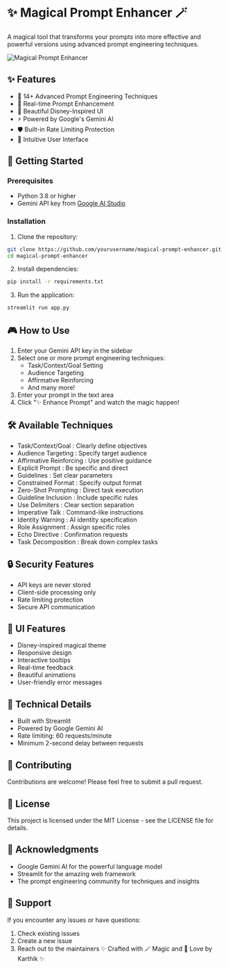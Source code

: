 # ✨ Magical Prompt Enhancer 🪄

A magical tool that transforms your prompts into more effective and powerful versions using advanced prompt engineering techniques.

![Magical Prompt Enhancer](./assets/demo.gif)

## ✨ Features

- 🎯 14+ Advanced Prompt Engineering Techniques
- 🔮 Real-time Prompt Enhancement
- 🌟 Beautiful Disney-Inspired UI
- ⚡️ Powered by Google's Gemini AI
- 🛡️ Built-in Rate Limiting Protection
- 🎨 Intuitive User Interface

## 🚀 Getting Started

### Prerequisites

- Python 3.8 or higher
- Gemini API key from [Google AI Studio](https://makersuite.google.com/app/apikey)

### Installation

1. Clone the repository:
```bash
git clone https://github.com/yourusername/magical-prompt-enhancer.git
cd magical-prompt-enhancer
```

2. Install dependencies:
```bash
pip install -r requirements.txt
 ```

3. Run the application:
```bash
streamlit run app.py
 ```

## 🎮 How to Use
1. Enter your Gemini API key in the sidebar
2. Select one or more prompt engineering techniques:
   - Task/Context/Goal Setting
   - Audience Targeting
   - Affirmative Reinforcing
   - And many more!
3. Enter your prompt in the text area
4. Click "✨ Enhance Prompt" and watch the magic happen!
## 🛠️ Available Techniques
- Task/Context/Goal : Clearly define objectives
- Audience Targeting : Specify target audience
- Affirmative Reinforcing : Use positive guidance
- Explicit Prompt : Be specific and direct
- Guidelines : Set clear parameters
- Constrained Format : Specify output format
- Zero-Shot Prompting : Direct task execution
- Guideline Inclusion : Include specific rules
- Use Delimiters : Clear section separation
- Imperative Talk : Command-like instructions
- Identity Warning : AI identity specification
- Role Assignment : Assign specific roles
- Echo Directive : Confirmation requests
- Task Decomposition : Break down complex tasks
## 🔒 Security Features
- API keys are never stored
- Client-side processing only
- Rate limiting protection
- Secure API communication
## 🎨 UI Features
- Disney-inspired magical theme
- Responsive design
- Interactive tooltips
- Real-time feedback
- Beautiful animations
- User-friendly error messages
## 📝 Technical Details
- Built with Streamlit
- Powered by Google Gemini AI
- Rate limiting: 60 requests/minute
- Minimum 2-second delay between requests
## 🤝 Contributing
Contributions are welcome! Please feel free to submit a pull request.

## 📄 License
This project is licensed under the MIT License - see the LICENSE file for details.

## 🙏 Acknowledgments
- Google Gemini AI for the powerful language model
- Streamlit for the amazing web framework
- The prompt engineering community for techniques and insights
## 💫 Support
If you encounter any issues or have questions:

1. Check existing issues
2. Create a new issue
3. Reach out to the maintainers
✨ Crafted with 🪄 Magic and 🤗 Love by Karthik ✨